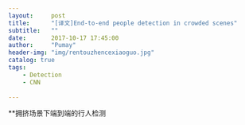 ```yaml
---
layout:     post
title:      "[译文]End-to-end people detection in crowded scenes"
subtitle:   ""
date:       2017-10-17 17:45:00
author:     "Pumay"
header-img: "img/rentouzhencexiaoguo.jpg"
catalog: true
tags:
    - Detection
    - CNN
    
---
```



**拥挤场景下端到端的行人检测
